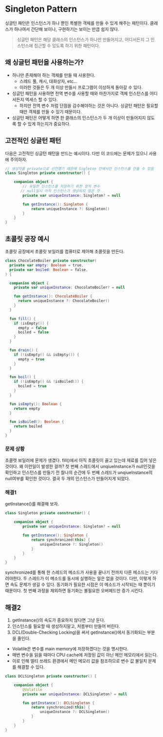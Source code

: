 # Singleton Pattern
싱글턴 패턴은 인스턴스가 하나 뿐인 특별한 객체를 만들 수 있게 해주는 패턴이다. 클래스가 하나여서 간단해 보이나, 구현하기는 보이는 만큽 쉽지 않다. 

> 싱글턴 패턴은 해당 클래스의 인스턴스가 하나만 만들어지고, 어디서든지 그 인스턴스에 접근할 수 있도록 하기 위한 패턴이다.

## 왜 싱글턴 패턴을 사용하는가?
* 하나만 존재해야 하는 객체를 만들 때 사용한다.
  * 스레드 풀, 캐시, 대화상자, etc...
  * 이러한 것들은 두 개 이상 만들시 프로그램이 이상하게 돌아갈 수 있다.
* 싱글턴 패턴을 사용하면 전역 변수를 사용할 때와 마찬가지로 객체 인스턴스를 어디서든지 엑세스 할 수 있다.
  * 하지만 전역 변수 처럼 단점을 감수해야하는 것은 아니다. 싱글턴 패턴은 필요할 때만 객체를 만들 수 있기 때문이다.
* 싱글턴 패턴은 어떻게 하면 한 클래스의 인스턴스가 두 개 이상이 만들어지지 않도록 할 수 있게 하는지가 중요하다.

## 고전적인 싱글턴 패턴
다음은 고전적인 싱글턴 패턴을 만드는 예시이다. 다만 이 코드에는 문제가 있으니 사용에 주의하자. 
```kotlin
// 생성자를 private으로 선언했기 때문에 Sigleton 안에서만 인스턴스를 만들 수 있음
class Singleton private constructor() {

    companion object {
        // 유일한 인스턴스를 저장하기 위한 정적 변수
       // null일시 아직 인스턴스가 생성되지 않은 것
        private var uniqueInstance: Singleton? = null

        fun getInstance(): Singleton {
            return uniqueInstance ?: Singleton()
        }
    }
}
```

## 초콜릿 공장 예시
초콜릿 공장에서 초콜릿 보일러를 컴퓨터로 제어해 초콜릿을 만든다.
```kotlin
class ChocolateBoiler private constructor(
  private var empty: Boolean = true,
  private var boiled: Boolean = false,
) {

  companion object {
    private var uniqueInstance: ChocolateBoiler? = null

    fun getInstance(): ChocolateBoiler {
      return uniqueInstance ?: ChocolateBoiler()
    }
  }

  fun fill() {
    if (isEmpty()) {
      empty = false
      boiled = false
    }
  }

  fun drain() {
    if (!isEmpty() && isEmpty()) {
      empty = true
    }
  }

  fun boil() {
    if (!isEmpty() && !isBoiled()) {
      boiled = true
    }
  }

  fun isEmpty(): Boolean {
    return empty
  }

  fun isBoiled(): Boolean {
    return boiled
  }
}
```
### 문제 상황
초콜렛 보일러에 문제가 생겼다. fill()에서 아직 초콜릿이 끓고 있는데 재료를 집어 넣은 것이다. 왜 이런일이 발생한 걸까? 
첫 번째 스레드에서 unqiueInstance가 null인것을 확인하고 인스턴스를 만들기 전 찰나의 순간에 두 번째 스레드가 unqiueInstance의 null여부를 확인한 것이다. 
결국 두 개의 인스턴스가 만들어지게 되었다. 

### 해결1
getInstance()를 해결해 보자.

```kotlin
class Singleton private constructor() {

    companion object {
        private var uniqueInstance: Singleton? = null

        fun getInstance(): Singleton {
            return synchronized(this) {
                uniqueInstance ?: Singleton()
            }
        }
    }
}
```
synchronized를 통해 한 스레드의 메소드가 사용을 끝나기 전까지 다른 메소드는 기다려야한다. 두 스레드가 이 메소드를 동시에 실행하는 일은 없을 것이다. 
다만, 이렇게 하면 속도 문제가 생길 수 있다. 동기화가 필요한 시점은 이 메소드가 시작되는 때 뿐이기 때문이다. 첫 번째 과정을 제외하면 동기화는 불필요한 오버헤드만 증가 시킨다.

## 해결2
1. getInstance()의 속도가 중요하지 않다면 그냥 둔다.
2. 인스턴스를 필요할 때 생성하지말고, 처름부터 만들어 버린다. 
3. DCL(Double-Checking Locking)을 써서 getInstance()에서 동기화되는 부분을 줄인다.
* Volatile은 변수를 main memory에 저장하겠다는 것을 명시한다.
* 매번 변수을 읽을 때마다 CPU cache에 저장된 값이 아닌 메인 메모리에서 읽는다.
* 이로 인해 멀티 쓰레드 환경에서 메인 메모리 값을 참조하므로 변수 값 불일치 문제를 해결할 수 있다. 
```kotlin
class DCLSingleton private constructor() {

    companion object {
        @Volatile
        private var uniqueInstance: DCLSingleton? = null

        fun getInstance(): DCLSingleton {
            return synchronized(this) {
                uniqueInstance ?: DCLSingleton()
            }
        }
    }
}
```


